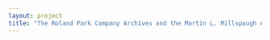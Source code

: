 ```yaml
--- 
layout: project 
title: "The Roland Park Company Archives and the Martin L. Millspaugh Archives" 
---
```




